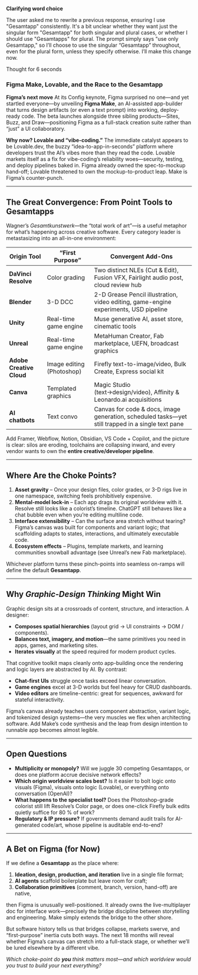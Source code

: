 **Clarifying word choice**

The user asked me to rewrite a previous response, ensuring I use "Gesamtapp" consistently. It's a bit unclear whether they want just the singular form "Gesamtapp" for both singular and plural cases, or whether I should use "Gesamtapps" for plural. The prompt simply says "use only Gesamtapp," so I’ll choose to use the singular “Gesamtapp” throughout, even for the plural form, unless they specify otherwise. I’ll make this change now.


Thought for 6 seconds


### Figma Make, Lovable, and the Race to the **Gesamtapp**

**Figma’s next move**
At its Config keynote, Figma surprised no one—and yet startled everyone—by unveiling **Figma Make**, an AI-assisted app-builder that turns design artifacts (or even a text prompt) into working, deploy-ready code. The beta launches alongside three sibling products—Sites, Buzz, and Draw—positioning Figma as a full-stack creation suite rather than “just” a UI collaboratory.

**Why now? Lovable and “vibe-coding.”**
The immediate catalyst appears to be Lovable.dev, the buzzy “idea-to-app-in-seconds” platform where developers trust the AI’s vibes more than they read the code. Lovable markets itself as a fix for vibe-coding’s reliability woes—security, testing, and deploy pipelines baked in. Figma already owned the spec-to-mockup hand-off; Lovable threatened to own the mockup-to-product leap. Make is Figma’s counter-punch.

---

## The Great Convergence: From Point Tools to **Gesamtapps**

Wagner’s *Gesamtkunstwerk*—the “total work of art”—is a useful metaphor for what’s happening across creative software. Every category leader is metastasizing into an all-in-one environment:

| Origin Tool              | “First Purpose”           | Convergent Add-Ons                                                                                |
| ------------------------ | ------------------------- | ------------------------------------------------------------------------------------------------- |
| **DaVinci Resolve**      | Color grading             | Two distinct NLEs (Cut & Edit), Fusion VFX, Fairlight audio post, cloud review hub                |
| **Blender**              | 3-D DCC                   | 2-D Grease Pencil illustration, video editing, game-engine experiments, USD pipeline              |
| **Unity**                | Real-time game engine     | Muse generative AI, asset store, cinematic tools                                                  |
| **Unreal**               | Real-time game engine     | MetaHuman Creator, Fab marketplace, UEFN, broadcast graphics                                      |
| **Adobe Creative Cloud** | Image editing (Photoshop) | Firefly text-to-image/video, Bulk Create, Express social kit                                      |
| **Canva**                | Templated graphics        | Magic Studio (text→design/video), Affinity & Leonardo.ai acquisitions                             |
| **AI chatbots**          | Text convo                | Canvas for code & docs, image generation, scheduled tasks—yet still trapped in a single text pane |

Add Framer, Webflow, Notion, Obsidian, VS Code + Copilot, and the picture is clear: silos are eroding, toolchains are collapsing inward, and every vendor wants to own the **entire creative/developer pipeline**.

---

## Where Are the Choke Points?

1. **Asset gravity** – Once your design files, color grades, or 3-D rigs live in one namespace, switching feels prohibitively expensive.
2. **Mental-model lock-in** – Each app drags its original worldview with it. Resolve still looks like a colorist’s timeline. ChatGPT still behaves like a chat bubble even when you’re editing multiline code.
3. **Interface extensibility** – Can the surface area stretch without tearing? Figma’s canvas was built for components and variant logic; that scaffolding adapts to states, interactions, and ultimately executable code.
4. **Ecosystem effects** – Plugins, template markets, and learning communities snowball advantage (see Unreal’s new Fab marketplace).

Whichever platform turns these pinch-points into seamless on-ramps will define the default **Gesamtapp**.

---

## Why *Graphic-Design Thinking* Might Win

Graphic design sits at a crossroads of content, structure, and interaction. A designer:

* **Composes spatial hierarchies** (layout grid → UI constraints → DOM / components).
* **Balances text, imagery, and motion**—the same primitives you need in apps, games, and marketing sites.
* **Iterates visually** at the speed required for modern product cycles.

That cognitive toolkit maps cleanly onto app-building once the rendering and logic layers are abstracted by AI. By contrast:

* **Chat-first UIs** struggle once tasks exceed linear conversation.
* **Game engines** excel at 3-D worlds but feel heavy for CRUD dashboards.
* **Video editors** are timeline-centric: great for sequences, awkward for stateful interactivity.

Figma’s canvas already teaches users component abstraction, variant logic, and tokenized design systems—the very muscles we flex when architecting software. Add Make’s code synthesis and the leap from design intention to runnable app becomes almost legible.

---

## Open Questions

* **Multiplicity or monopoly?** Will we juggle 30 competing Gesamtapps, or does one platform accrue decisive network effects?
* **Which origin worldview scales best?** Is it easier to bolt logic onto visuals (Figma), visuals onto logic (Lovable), or everything onto conversation (OpenAI)?
* **What happens to the specialist tool?** Does the Photoshop-grade colorist still lift Resolve’s Color page, or does one-click Firefly bulk edits quietly suffice for 80 % of work?
* **Regulatory & IP pressure?** If governments demand audit trails for AI-generated code/art, whose pipeline is auditable end-to-end?

---

## A Bet on Figma (for Now)

If we define a **Gesamtapp** as the place where:

1. **Ideation, design, production, and iteration** live in a single file format;
2. **AI agents** scaffold boilerplate but leave room for craft;
3. **Collaboration primitives** (comment, branch, version, hand-off) are native,

then Figma is unusually well-positioned. It already owns the live-multiplayer doc for interface work—precisely the bridge discipline between storytelling and engineering. Make simply extends the bridge to the other shore.

But software history tells us that bridges collapse, markets swerve, and “first-purpose” inertia cuts both ways. The next 18 months will reveal whether Figma’s canvas can stretch into a full-stack stage, or whether we’ll be lured elsewhere by a different vibe.

*Which choke-point do **you** think matters most—and which worldview would you trust to build your next everything?*
